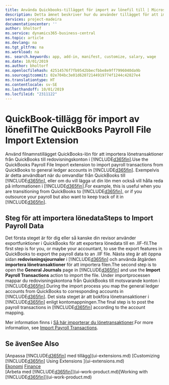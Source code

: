 ```yaml
---
title: Använda Quickbooks-tillägget för import av lönefil till | Microsoft Docs
description: Detta ämnet beskriver hur du använder tillägget för att importera lön och lönetransaktioner från Quickbooks.
services: project-madeira
documentationcenter: ''
author: bholtorf
ms.service: dynamics365-business-central
ms.topic: article
ms.devlang: na
ms.tgt_pltfrm: na
ms.workload: na
ms. search.keywords: app, add-in, manifest, customize, salary, wage
ms.date: 10/01/2019
ms.author: bholtorf
ms.openlocfilehash: 42514576f7fb9542bbecfbbe8e9ff7996040da9b
ms.sourcegitcommit: 02e704bc3e01d62072144919774f1244c42827e4
ms.translationtype: HT
ms.contentlocale: sv-SE
ms.lasthandoff: 10/01/2019
ms.locfileid: "2311122"
---
```

# <a name="the-quickbooks-payroll-file-import-extension"></a><span data-ttu-id="1784a-103">QuickBook-tillägg för import av lönefil</span><span class="sxs-lookup"><span data-stu-id="1784a-103">The QuickBooks Payroll File Import Extension</span></span>
<span data-ttu-id="1784a-104">Använd filnamnstillägget QuickBooks-lön för att importera lönetransaktioner från QuickBooks till redovisningskonton i [!INCLUDE[d365fin](includes/d365fin_md.md)].</span><span class="sxs-lookup"><span data-stu-id="1784a-104">Use the QuickBooks Payroll File Import extension to import payroll transactions from QuickBooks to general ledger accounts in [!INCLUDE[d365fin](includes/d365fin_md.md)].</span></span> <span data-ttu-id="1784a-105">Exempelvis är detta användbart när du omvandlar från QuickBooks till [!INCLUDE[d365fin](includes/d365fin_md.md)], eller om du vill lägga ut din lön men också vill hålla reda på informationen i [!INCLUDE[d365fin](includes/d365fin_md.md)].</span><span class="sxs-lookup"><span data-stu-id="1784a-105">For example, this is useful when you are transitioning from QuickBooks to [!INCLUDE[d365fin](includes/d365fin_md.md)], or if you outsource your payroll but also want to keep track of it in [!INCLUDE[d365fin](includes/d365fin_md.md)].</span></span>

## <a name="steps-to-import-payroll-data"></a><span data-ttu-id="1784a-106">Steg för att importera lönedata</span><span class="sxs-lookup"><span data-stu-id="1784a-106">Steps to Import Payroll Data</span></span>
<span data-ttu-id="1784a-107">Det första steget är för dig eller så kanske din revisor använder exportfunktioner i QuickBooks för att exportera lönedata till en .IIF-fil.</span><span class="sxs-lookup"><span data-stu-id="1784a-107">The first step is for you, or maybe your accountant, to use the export features in QuickBooks to export the payroll data to an .IIF file.</span></span> <span data-ttu-id="1784a-108">Nästa steg är att öppna sidan **redovisningsjournaler** i [!INCLUDE[d365fin](includes/d365fin_md.md)] och använda åtgärden **importera lönetransaktioner** för att importera filen.</span><span class="sxs-lookup"><span data-stu-id="1784a-108">The second step is to open the **General Journals** page in [!INCLUDE[d365fin](includes/d365fin_md.md)] and use the **Import Payroll Transactions** action to import the file.</span></span> <span data-ttu-id="1784a-109">Under importprocessen mappar du redovisningskontona från QuickBooks till motsvarande konton i [!INCLUDE[d365fin](includes/d365fin_md.md)].</span><span class="sxs-lookup"><span data-stu-id="1784a-109">During the import process you map the general ledger accounts from QuickBooks to corresponding accounts in [!INCLUDE[d365fin](includes/d365fin_md.md)].</span></span> <span data-ttu-id="1784a-110">Det sista steget är att bokföra lönetransaktioner i [!INCLUDE[d365fin](includes/d365fin_md.md)] enligt kontomappningen.</span><span class="sxs-lookup"><span data-stu-id="1784a-110">The final step is to post the payroll transactions in [!INCLUDE[d365fin](includes/d365fin_md.md)] according to the account mapping.</span></span> 

<span data-ttu-id="1784a-111">Mer information finns i [Så här importerar du lönetransaktioner](finance-how-import-payroll-transactions.md).</span><span class="sxs-lookup"><span data-stu-id="1784a-111">For more information, see [Import Payroll Transactions](finance-how-import-payroll-transactions.md).</span></span>

## <a name="see-also"></a><span data-ttu-id="1784a-112">Se även</span><span class="sxs-lookup"><span data-stu-id="1784a-112">See Also</span></span>
<span data-ttu-id="1784a-113">[Anpassa [!INCLUDE[d365fin](includes/d365fin_md.md)] med tillägg](ui-extensions.md)  </span><span class="sxs-lookup"><span data-stu-id="1784a-113">[Customizing [!INCLUDE[d365fin](includes/d365fin_md.md)] Using Extensions ](ui-extensions.md)  </span></span>  
<span data-ttu-id="1784a-114">[Ekonomi](finance.md)  </span><span class="sxs-lookup"><span data-stu-id="1784a-114">[Finance](finance.md)  </span></span>  
<span data-ttu-id="1784a-115">[Arbeta med [!INCLUDE[d365fin](includes/d365fin_md.md)]](ui-work-product.md)</span><span class="sxs-lookup"><span data-stu-id="1784a-115">[Working with [!INCLUDE[d365fin](includes/d365fin_md.md)]](ui-work-product.md)</span></span>
